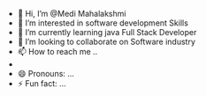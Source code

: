- 👋 Hi, I’m @Medi Mahalakshmi 
- 👀 I’m interested in software development Skills
- 🌱 I’m currently learning java Full Stack Developer
- 💞️ I’m looking to collaborate on Software industry 
- 📫 How to reach me ..
- 
- 😄 Pronouns: ...
- ⚡ Fun fact: ...

<!---
Medimaha/Medimaha is a ✨ special ✨ repository because its `README.md` (this file) appears on your GitHub profile.
You can click the Preview link to take a look at your changes.
--->
